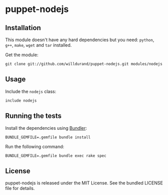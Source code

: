 puppet-nodejs
=============

Installation
------------

This module doesn't have any hard dependencies but you need:
`python`, `g++`, `make`, `wget` and `tar` installed.

Get the module:

    git clone git://github.com/willdurand/puppet-nodejs.git modules/nodejs


Usage
-----

Include the `nodejs` class:

    include nodejs


Running the tests
-----------------

Install the dependencies using [Bundler](http://gembundler.com):

    BUNDLE_GEMFILE=.gemfile bundle install

Run the following command:

    BUNDLE_GEMFILE=.gemfile bundle exec rake spec


License
-------

puppet-nodejs is released under the MIT License. See the bundled LICENSE file
for details.
